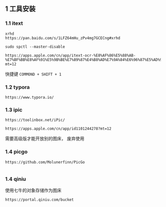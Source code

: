
## 1 工具安装

### 1.1 itext

```
xrhd
https://pan.baidu.com/s/1LFZ64mHu_zPv4mg7GCECng#xrhd

sudo spctl --master-disable

https://apps.apple.com/cn/app/itext-ocr-%E8%AF%86%E5%88%AB-%E7%BF%BB%E8%AF%91%E5%9B%BE%E7%89%87%E4%B8%AD%E7%9A%84%E6%96%87%E5%AD%97/id1314980676?mt=12
```

快捷键 `COMMOND + SHIFT + 1`


### 1.2 typora

```
https://www.typora.io/
```


### 1.3 ipic

```
https://toolinbox.net/iPic/

https://apps.apple.com/cn/app/id1101244278?mt=12
```

需要高级版才能开放别的图床， 废弃使用


### 1.4 picgo

```
https://github.com/Molunerfinn/PicGo


```



### 1.4 qiniu


使用七牛的对象存储作为图床
```
https://portal.qiniu.com/bucket

```